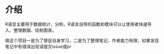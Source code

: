 # 介绍

R语言主要用于数据统计，分析。R语言自带的函数和模块可以让使用者快速导入、整理数据、绘制图表。

做这个项目一是为了督促自身学习，二是为了整理笔记，作者能力有限，如果发现笔记中有错误出现请提交issue或pr